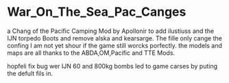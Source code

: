 # War_On_The_Sea_Pac_Canges
a Chang of the Pacific Camping Mod by Apollonir to add ilustiuss and the IJN torpedo Boots and remove alska and kearsarge.
The fille only cange the confing I am not yet shour if the game still worcks porfectly.
the models and maps are all thanks to the ABDA,OM,Pacific and TTE Mods.

hopfeli fix bug wer IJN 60 and 800kg bombs led to game carses by puting the defult fils in.
